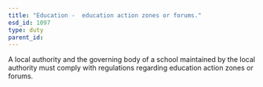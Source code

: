 ```yaml
---
title: "Education -  education action zones or forums."
esd_id: 1097
type: duty
parent_id:  
---
```


A local authority and the governing body of a school maintained by the local authority must comply with regulations regarding education action zones or forums.


